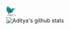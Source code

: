 [<code>
<img alt="latex" width="26px" src="https://raw.githubusercontent.com/github/explore/80688e429a7d4ef2fca1e82350fe8e3517d3494d/topics/latex/latex.png">
</code>](https://www.latex-project.org/)
![Aditya's github stats](https://github-readme-stats.vercel.app/api?username=aditya37&theme=dark&show_icons=true)
